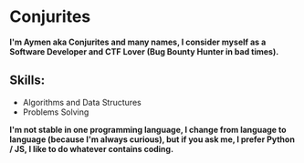 # Conjurites

**I'm Aymen aka Conjurites and many names, I consider myself as a Software Developer and CTF Lover (Bug Bounty Hunter in bad times).**

## Skills:

- Algorithms and Data Structures
- Problems Solving

**I'm not stable in one programming language, I change from language to language (because I'm always curious), but if you ask me, I prefer Python / JS, I like to do whatever contains coding.**
